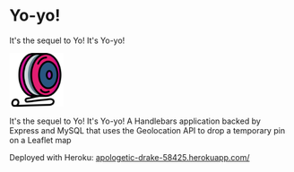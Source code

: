 # Yo-yo!
It's the sequel to Yo! It's Yo-yo!

<img alt="Yo!" src="./public/img/yoyo-pink.svg" width="96">

It's the sequel to Yo! It's Yo-yo! A Handlebars application backed by Express and MySQL that uses the Geolocation API to drop a temporary pin on a Leaflet map

Deployed with Heroku: [apologetic-drake-58425.herokuapp.com/](https://apologetic-drake-58425.herokuapp.com/)
